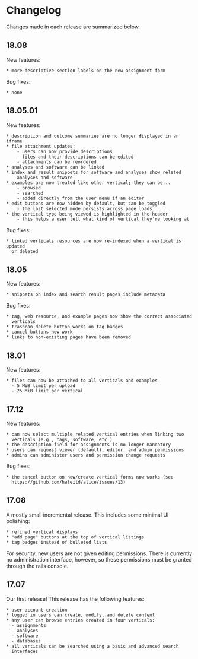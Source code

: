 # Changelog

Changes made in each release are summarized below.

## 18.08

New features:

    * more descriptive section labels on the new assignment form

Bug fixes:

    * none

## 18.05.01

New features:

    * description and outcome summaries are no longer displayed in an iframe
    * file attachment updates:
        - users can now provide descriptions
        - files and their descriptions can be edited
        - attachments can be reordered
    * analyses and software can be linked
    * index and result snippets for software and analyses show related 
        analyses and software
    * examples are now treated like other vertical; they can be...
        - browsed
        - searched
        - added directly from the user menu if an editor
    * edit buttons are now hidden by default, but can be toggled
        - the last selected mode persists across page loads
    * the vertical type being viewed is highlighted in the header
        - this helps a user tell what kind of vertical they're looking at
    

Bug fixes:

    * linked verticals resources are now re-indexed when a vertical is updated
      or deleted

## 18.05

New features:

    * snippets on index and search result pages include metadata

Bug fixes:

    * tag, web resource, and example pages now show the correct associated
      verticals
    * trashcan delete button works on tag badges
    * cancel buttons now work
    * links to non-existing pages have been removed

## 18.01

New features:

    * files can now be attached to all verticals and examples
      - 5 MiB limit per upload
      - 25 MiB limit per vertical

## 17.12

New features:

    * can now select multiple related vertical entries when linking two
      verticals (e.g., tags, software, etc.)
    * the description field for assignments is no longer mandatory
    * users can request viewer (default), editor, and admin permissions
    * admins can administer users and permission change requests
  
Bug fixes:

    * the cancel button on new/create vertical forms now works (see
      https://github.com/hafeild/alice/issues/13)

## 17.08

A mostly small incremental release. This includes some minimal UI polishing:

    * refined vertical displays
    * "add page" buttons at the top of vertical listings
    * tag badges instead of bulleted lists

For security, new users are not given editing permissions. There is currently
no administration interface, however, so these permissions must be granted
through the rails console.

## 17.07

Our first release! This release has the following features:

    * user account creation
    * logged in users can create, modify, and delete content
    * any user can browse entries created in four verticals:
      - assignments
      - analyses
      - software
      - databases
    * all verticals can be searched using a basic and advanced search
      interfaces

